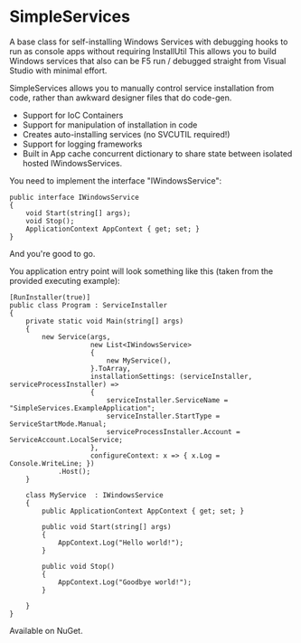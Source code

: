 SimpleServices
==============

A base class for self-installing Windows Services with debugging hooks to run as console apps without requiring InstallUtil
This allows you to build Windows services that also can be F5 run / debugged straight from Visual Studio with minimal effort.

SimpleServices allows you to manually control service installation from code, rather than awkward designer files that do code-gen.

- Support for IoC Containers
- Support for manipulation of installation in code
- Creates auto-installing services (no SVCUTIL required!)
- Support for logging frameworks
- Built in App cache concurrent dictionary to share state between isolated hosted IWindowsServices.

You need to implement the interface "IWindowsService":

    public interface IWindowsService
    {
        void Start(string[] args);
        void Stop();
        ApplicationContext AppContext { get; set; }
    }
    
And you're good to go.

You application entry point will look something like this (taken from the provided executing example):

    [RunInstaller(true)]
    public class Program : ServiceInstaller
    {
        private static void Main(string[] args)
        {
            new Service(args,
                        new List<IWindowsService>
                        {
                            new MyService(),
                        }.ToArray,
                        installationSettings: (serviceInstaller, serviceProcessInstaller) =>
                        {
                            serviceInstaller.ServiceName = "SimpleServices.ExampleApplication";
                            serviceInstaller.StartType = ServiceStartMode.Manual;
                            serviceProcessInstaller.Account = ServiceAccount.LocalService;
                        },
                        configureContext: x => { x.Log = Console.WriteLine; })
                .Host();
        }
    
        class MyService  : IWindowsService
        {
            public ApplicationContext AppContext { get; set; }
            
            public void Start(string[] args)
            {
                AppContext.Log("Hello world!");
            }
    
            public void Stop()
            {
                AppContext.Log("Goodbye world!");
            }
    
        }
    }

Available on NuGet.